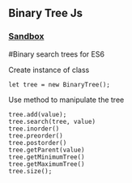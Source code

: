 ## Binary Tree Js

### [Sandbox](https://codesandbox.io/s/binarytreejs-g8ulb?file=/src/index.js:3732-4316)

#Binary search trees for ES6

Create instance of class

```
let tree = new BinaryTree();
```

Use method to manipulate the tree
```
tree.add(value);
tree.search(tree, value)
tree.inorder()
tree.preorder()
tree.postorder()
tree.getParent(value)
tree.getMinimumTree()
tree.getMaximumTree()
tree.size();
```


